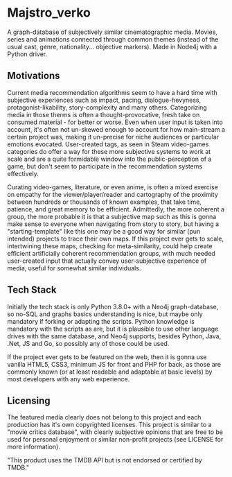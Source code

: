 # Majstro_verko

A graph-database of subjectively similar cinematographic media. Movies, series and animations connected through common themes (instead of the usual cast, genre, nationality... objective markers). Made in Node4j with a Python driver.


## Motivations

Current media recommendation algorithms seem to have a hard time with subjective experiences such as impact, pacing, dialogue-hevyness, protagonist-likability, story-complexity and many others. Categorizing media in those therms is often a thought-provocative, fresh take on consumed material - for better or worse.  Even when user input is taken into account, it's often not un-skewed enough to account for how main-stream a certain project was, making it un-precise for niche audiences or particular emotions evocated. User-created tags, as seen in Steam video-games categories do offer a way for these more subjective systems to work at scale and are a quite formidable window into the public-perception of a game, but don't seem to participate in the recommendation systems effectively. 

Curating video-games, literature, or even anime, is often a mixed exercise on empathy for the viewer/player/reader and cartography of the proximity between hundreds or thousands of known examples, that take time, patience, and great memory to be efficient. Admittedly, the more coherent a group, the more probable it is that a subjective map such as this is gonna make sense to everyone when navigating from story to story, but having a "starting-template" like this one may be a good way for similar (pun intended) projects to trace their own maps. If this project ever gets to scale, intertwining these maps, checking for meta-similarity, could help create efficient artificially coherent recommendation groups, with much needed user-created input that actually convey user-subjective experience of media, useful for somewhat similar individuals.


## Tech Stack

Initially the tech stack is only Python 3.8.0+ with a Neo4j graph-database, so no-SQL and graphs basics understanding is nice, but maybe only mandatory if forking or adapting the scripts. Python knowledge is mandatory with the scripts as are, but it is plausible to use other language drives with the same database, and Neo4j supports, besides Python, Java, .Net, JS and Go, so possibly any of those could be used.

If the project ever gets to be featured on the web, then it is gonna use vanilla HTML5, CSS3, minimum JS for front and PHP for back, as those are commonly known (or at least readable and adaptable at basic levels) by most developers with any web experience.


## Licensing

The featured media clearly does not belong to this project and each production has it's own copyrighted licenses. This project is similar to a "movie critics database", with clearly subjective opinions that are free to be used for personal enjoyment or similar non-profit projects (see LICENSE for more information).

"This product uses the TMDB API but is not endorsed or certified by TMDB." 


